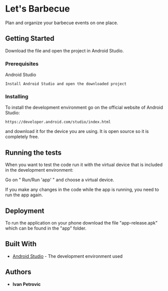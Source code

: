 # Let's Barbecue

Plan and organize your barbecue events on one place.

## Getting Started

Download the file and open the project in Android Studio.

### Prerequisites

Android Studio

```
Install Android Studio and open the downloaded project
```
### Installing

To install the development environment go on the official website of Android Studio:

```
https://developer.android.com/studio/index.html
```
and download it for the device you are using. It is open source so it is completely free.

## Running the tests

When you want to test the code run it with the virtual device that is included in the development environment:

Go on " Run/Run 'app' " and choose a virtual device.

If you make any changes in the code while the app is running, you need to run the app again.

## Deployment

To run the application on your phone download the file "app-release.apk" which can be found in the "app" folder.

## Built With

* [Android Studio](https://developer.android.com/studio/index.html) - The development environment used

## Authors

* **Ivan Petrovic**
